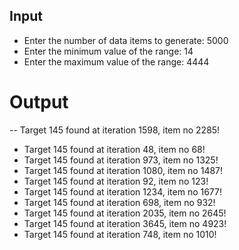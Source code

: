 ## Input
- Enter the number of data items to generate: 5000
- Enter the minimum value of the range: 14
- Enter the maximum value of the range: 4444

# Output

-- Target 145 found at iteration 1598, item no 2285!
- Target 145 found at iteration 48, item no 68!
- Target 145 found at iteration 973, item no 1325!
- Target 145 found at iteration 1080, item no 1487!
- Target 145 found at iteration 92, item no 123!
- Target 145 found at iteration 1234, item no 1677!
- Target 145 found at iteration 698, item no 932!
- Target 145 found at iteration 2035, item no 2645!
- Target 145 found at iteration 3645, item no 4923!
- Target 145 found at iteration 748, item no 1010!

